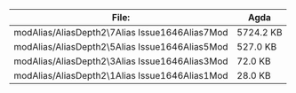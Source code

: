 File:|Agda
---|---
modAlias/AliasDepth2\7Alias Issue1646Alias7Mod|5724.2 KB
modAlias/AliasDepth2\5Alias Issue1646Alias5Mod|527.0 KB
modAlias/AliasDepth2\3Alias Issue1646Alias3Mod|72.0 KB
modAlias/AliasDepth2\1Alias Issue1646Alias1Mod|28.0 KB
